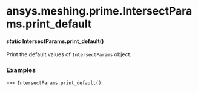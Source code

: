 # ansys.meshing.prime.IntersectParams.print_default

<a id="ansys.meshing.prime.IntersectParams.print_default"></a>

#### *static* IntersectParams.print_default()

Print the default values of `IntersectParams` object.

### Examples

```pycon
>>> IntersectParams.print_default()
```

<!-- !! processed by numpydoc !! -->
